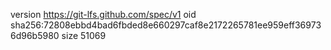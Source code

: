 version https://git-lfs.github.com/spec/v1
oid sha256:72808ebbd4bad6fbded8e660297caf8e2172265781ee959eff369736d96b5980
size 51069
